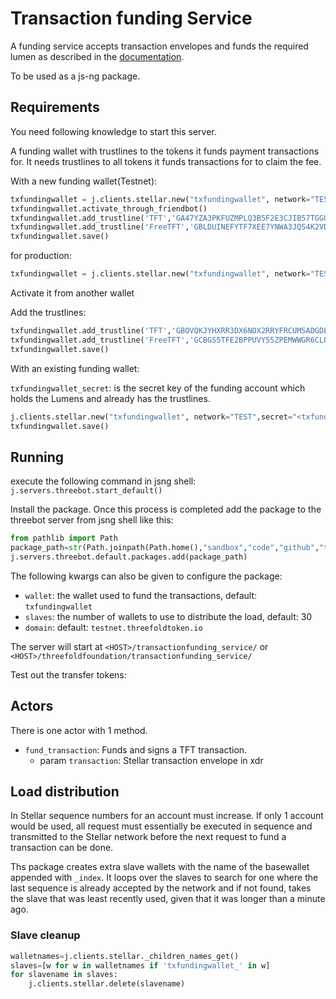 # Transaction funding Service

A funding service accepts transaction envelopes and funds the required lumen as described in the [documentation](../../docs/transaction_funding.md).

To be used as a js-ng package.

## Requirements

You need following knowledge to start this server.

A funding wallet with trustlines to the tokens it funds payment transactions for.
It needs trustlines to all tokens it funds transactions for to claim the fee.

With a new funding wallet(Testnet):

```python
txfundingwallet = j.clients.stellar.new("txfundingwallet", network="TEST")
txfundingwallet.activate_through_friendbot()
txfundingwallet.add_trustline('TFT','GA47YZA3PKFUZMPLQ3B5F2E3CJIB57TGGU7SPCQT2WAEYKN766PWIMB3')
txfundingwallet.add_trustline('FreeTFT','GBLDUINEFYTF7XEE7YNWA3JQS4K2VD37YU7I2YAE7R5AHZDKQXSS2J6R')
txfundingwallet.save()
```

for production:

```python
txfundingwallet = j.clients.stellar.new("txfundingwallet", network="TEST")
```

Activate it from another wallet

Add the trustlines:

```python
txfundingwallet.add_trustline('TFT','GBOVQKJYHXRR3DX6NOX2RRYFRCUMSADGDESTDNBDS6CDVLGVESRTAC47')
txfundingwallet.add_trustline('FreeTFT','GCBGS5TFE2BPPUVY55ZPEMWWGR6CLQ7T6P46SOFGHXEBJ34MSP6HVEUT')
txfundingwallet.save()

```

With an existing funding wallet:

`txfundingwallet_secret`: is the secret key of the funding account which holds the Lumens and already has the trustlines.

```python
j.clients.stellar.new("txfundingwallet", network="TEST",secret="<txfundingwallet_secret>")
txfundingwallet.save()

```

## Running

execute the following command in jsng shell:
`j.servers.threebot.start_default()`

Install the package.
Once this process is completed add the package to the threebot server from jsng shell like this:

```python
from pathlib import Path
package_path=str(Path.joinpath(Path.home(),"sandbox","code","github","threefoldfoundation","tft-stellar","ThreeBotPackages","transactionfunding-service"))
j.servers.threebot.default.packages.add(package_path)
```

The following kwargs can also be given to configure the package:

- `wallet`: the wallet used to fund the transactions, default: `txfundingwallet`
- `slaves`: the number of wallets to use to distribute the load, default: 30
- `domain`: default: `testnet.threefoldtoken.io`


The server will start at `<HOST>/transactionfunding_service/` or `<HOST>/threefoldfoundation/transactionfunding_service/`

Test out the transfer tokens:

## Actors

There is one actor with 1 method.

- `fund_transaction`: Funds and signs a TFT transaction.
  - param `transaction`: Stellar transaction envelope in xdr

## Load distribution

In Stellar sequence numbers for an account must increase.
If only 1 account would be used, all request must essentially be executed in sequence and transmitted to the Stellar network before the next request to fund a transaction can be done.

Ths package creates extra slave wallets with the name of the basewallet appended with `_index`. It loops over the slaves to search for one where the last sequence is already accepted by the network and if not found, takes the slave that was least recently used, given that it was longer than a minute ago.

### Slave cleanup

```python
walletnames=j.clients.stellar._children_names_get()
slaves=[w for w in walletnames if 'txfundingwallet_' in w]
for slavename in slaves:
    j.clients.stellar.delete(slavename)
```
